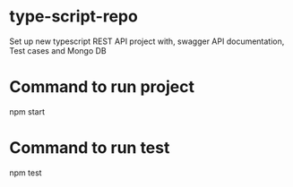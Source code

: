 # type-script-repo
Set up new typescript REST API project with, swagger API documentation, Test cases and Mongo DB

# Command to run project 
npm start

# Command to run test 
npm test